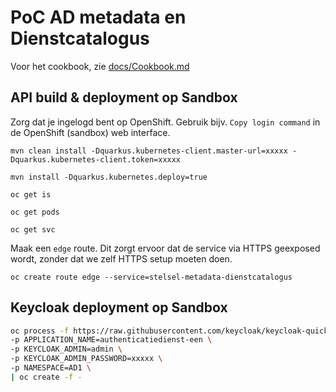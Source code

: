 # PoC AD metadata en Dienstcatalogus

Voor het cookbook, zie [docs/Cookbook.md](docs/Cookbook.md)

## API build & deployment op Sandbox
Zorg dat je ingelogd bent op OpenShift. Gebruik bijv. `Copy login command` in de OpenShift (sandbox) web interface.

```shell
mvn clean install -Dquarkus.kubernetes-client.master-url=xxxxx -Dquarkus.kubernetes-client.token=xxxxx
```

```shell
mvn install -Dquarkus.kubernetes.deploy=true
```

```shell
oc get is
```

```shell
oc get pods
```

```shell
oc get svc
```

Maak een `edge` route.
Dit zorgt ervoor dat de service via HTTPS geexposed wordt, zonder dat we zelf HTTPS setup moeten doen.
```shell
oc create route edge --service=stelsel-metadata-dienstcatalogus
```

## Keycloak deployment op Sandbox
```bash
oc process -f https://raw.githubusercontent.com/keycloak/keycloak-quickstarts/latest/openshift-examples/keycloak.yaml \
-p APPLICATION_NAME=authenticatiedienst-een \
-p KEYCLOAK_ADMIN=admin \
-p KEYCLOAK_ADMIN_PASSWORD=xxxxx \
-p NAMESPACE=AD1 \
| oc create -f -
```